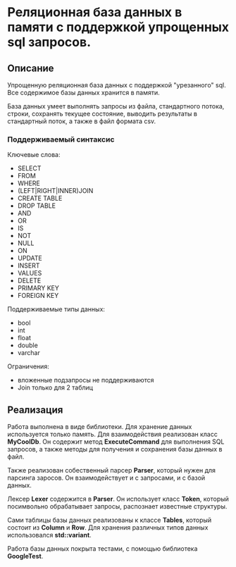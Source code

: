 # Реляционная база данных в памяти с поддержкой упрощенных sql запросов.

## Описание

Упрощенную реляционная база данных с поддержкой "урезанного" sql. Все содержимое базы данных хранится в памяти. 

База данных умеет выполнять запросы из файла, стандартного потока, строки, сохранять текущее состояние, выводить результаты в стандартный поток, а также в файл формата csv.

### Поддерживаемый синтаксис

Ключевые слова:

- SELECT
- FROM
- WHERE
- (LEFT|RIGHT|INNER)JOIN
- CREATE TABLE
- DROP TABLE
- AND
- OR
- IS
- NOT
- NULL
- ON
- UPDATE
- INSERT
- VALUES
- DELETE
- PRIMARY KEY
- FOREIGN KEY

Поддерживаемые типы данных:

- bool
- int
- float
- double
- varchar

Ограничения:

- вложенные подзапросы не поддерживаются
- Join только для 2 таблиц

## Реализация

Работа выполнена в виде библиотеки. Для хранение данных используется только память. Для взаимодействия реализован класс **MyCoolDb**. Он содержит метод **ExecuteCommand** для выполнения SQL запросов, а также методы для получения и сохранения базы данных в файл. 

Также реализован собественный парсер **Parser**, который нужен для парсинга заросов. Он взаимодействует и с запросами, и с базой данных.

Лексер **Lexer** содержится в **Parser**. Он использует класс **Token**, который посимвольно обрабатывает запросы, распознает известные структуры. 

Сами таблицы базы данных реализованы к классе **Tables**, который состоит из **Column** и **Row**. Для хранения различных типов данных использовался **std::variant**.

Работа базы данных покрыта тестами, с помощью библиотека **GoogleTest**.

